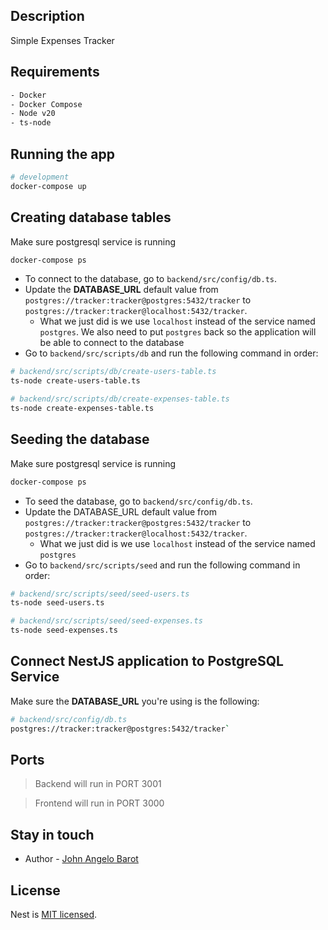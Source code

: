 ## Description

Simple Expenses Tracker

## Requirements
```bash
- Docker
- Docker Compose
- Node v20
- ts-node
```

## Running the app

```bash
# development
docker-compose up
```

## Creating database tables

Make sure postgresql service is running
```bash
docker-compose ps
```

- To connect to the database, go to `backend/src/config/db.ts`.
- Update the **DATABASE_URL** default value from `postgres://tracker:tracker@postgres:5432/tracker` to `postgres://tracker:tracker@localhost:5432/tracker`.
  - What we just did is we use `localhost` instead of the service named `postgres`. We also need to put `postgres` back so the application will be able to connect to the database
- Go to `backend/src/scripts/db` and run the following command in order:
```bash
# backend/src/scripts/db/create-users-table.ts
ts-node create-users-table.ts

# backend/src/scripts/db/create-expenses-table.ts
ts-node create-expenses-table.ts
```

## Seeding the database

Make sure postgresql service is running
```bash
docker-compose ps
```

- To seed the database, go to `backend/src/config/db.ts`.
- Update the DATABASE_URL default value from `postgres://tracker:tracker@postgres:5432/tracker` to `postgres://tracker:tracker@localhost:5432/tracker`.
  - What we just did is we use `localhost` instead of the service named `postgres`
- Go to `backend/src/scripts/seed` and run the following command in order:
```bash
# backend/src/scripts/seed/seed-users.ts
ts-node seed-users.ts

# backend/src/scripts/seed/seed-expenses.ts
ts-node seed-expenses.ts
```

## Connect NestJS application to PostgreSQL Service
Make sure the **DATABASE_URL** you're using is the following:
```bash
# backend/src/config/db.ts
postgres://tracker:tracker@postgres:5432/tracker`
```

## Ports
> Backend will run in PORT 3001

> Frontend will run in PORT 3000

## Stay in touch

- Author - [John Angelo Barot](https://angelobarot.com)

## License

Nest is [MIT licensed](LICENSE).
